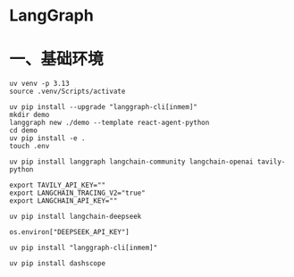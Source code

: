 # LangGraph

# 一、基础环境

```
uv venv -p 3.13
source .venv/Scripts/activate
```

```
uv pip install --upgrade "langgraph-cli[inmem]"
mkdir demo
langgraph new ./demo --template react-agent-python
cd demo
uv pip install -e .
touch .env
```



```
uv pip install langgraph langchain-community langchain-openai tavily-python
```

```
export TAVILY_API_KEY=""
export LANGCHAIN_TRACING_V2="true"
export LANGCHAIN_API_KEY=""
```

```
uv pip install langchain-deepseek
```

```
os.environ["DEEPSEEK_API_KEY"]
```

```
uv pip install "langgraph-cli[inmem]"
```



```
uv pip install dashscope
```

